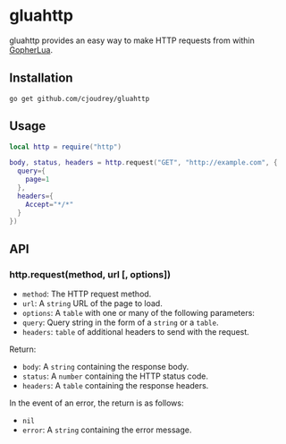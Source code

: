 # gluahttp

gluahttp provides an easy way to make HTTP requests from within [GopherLua](https://github.com/yuin/gopher-lua).

## Installation

```
go get github.com/cjoudrey/gluahttp
```

## Usage

```lua
local http = require("http")

body, status, headers = http.request("GET", "http://example.com", {
  query={
    page=1
  },
  headers={
    Accept="*/*"
  }
})
```

## API

### http.request(method, url [, options])

- `method`: The HTTP request method.
- `url`: A `string` URL of the page to load.
- `options`: A `table` with one or many of the following parameters:
 - `query`: Query string in the form of a `string` or a `table`.
 - `headers`: `table` of additional headers to send with the request.

Return:

- `body`: A `string` containing the response body.
- `status`: A `number` containing the HTTP status code.
- `headers`: A `table` containing the response headers.

In the event of an error, the return is as follows:

- `nil`
- `error`: A `string` containing the error message.
